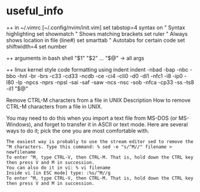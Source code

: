 # useful_info
++ in ~/.vimrc [~/.config/nvim/init.vim]
set tabstop=4
syntax on " Syntax highlighting
set showmatch " Shows matching brackets
set ruler " Always shows location in file (line#)
set smarttab " Autotabs for certain code
set shiftwidth=4
set number

++ arguments in bash shell
"$1" "$2" ...
"$@" -> all args

++ linux kernel style code formatting using indent
indent -nbad -bap -nbc -bbo -hnl -br -brs -c33 -cd33 -ncdb -ce -ci4 -cli0 -d0 -di1 -nfc1 -i8 -ip0 -l80 -lp -npcs -nprs -npsl -sai -saf -saw -ncs -nsc -sob -nfca -cp33 -ss -ts8 -il1 "$@"

Remove CTRL-M characters from a file in UNIX
Description
How to remove CTRL-M characters from a file in UNIX.

You may need to do this when you import a text file from MS-DOS (or MS-Windows), and forget to transfer it in ASCII or text mode. Here are several ways to do it; pick the one you are most comfortable with.

    The easiest way is probably to use the stream editor sed to remove the ^M characters. Type this command: % sed -e "s/^M//" filename > newfilename
    To enter ^M, type CTRL-V, then CTRL-M. That is, hold down the CTRL key then press V and M in succession.
    You can also do it in vi: % vi filename
    Inside vi [in ESC mode] type: :%s/^M//g
    To enter ^M, type CTRL-V, then CTRL-M. That is, hold down the CTRL key then press V and M in succession.
